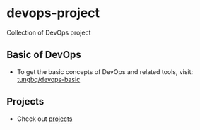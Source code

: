 # devops-project
Collection of DevOps project

## Basic of DevOps
- To get the basic concepts of DevOps and related tools, visit: [tungbq/devops-basic](https://github.com/tungbq/devops-basic)
## Projects
- Check out [projects](./projects/)
